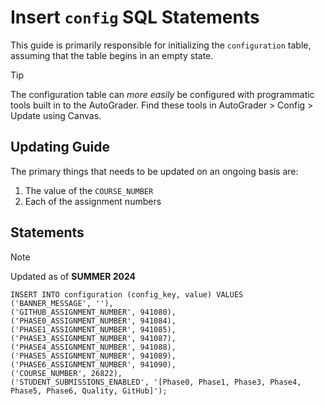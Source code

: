 # Insert `config` SQL Statements

This guide is primarily responsible for initializing the `configuration` table,
assuming that the table begins in an empty state.

> [!TIP]
> The configuration table can _more easily_ be configured with programmatic tools built in to the AutoGrader.
> Find these tools in AutoGrader > Config > Update using Canvas.

## Updating Guide

The primary things that needs to be updated on an ongoing basis are:
1. The value of the `COURSE_NUMBER`
2. Each of the assignment numbers


## Statements
> [!NOTE]
> Updated as of **SUMMER 2024**

```mysql
INSERT INTO configuration (config_key, value) VALUES
('BANNER_MESSAGE', ''),
('GITHUB_ASSIGNMENT_NUMBER', 941080),
('PHASE0_ASSIGNMENT_NUMBER', 941084),
('PHASE1_ASSIGNMENT_NUMBER', 941085),
('PHASE3_ASSIGNMENT_NUMBER', 941087),
('PHASE4_ASSIGNMENT_NUMBER', 941088),
('PHASE5_ASSIGNMENT_NUMBER', 941089),
('PHASE6_ASSIGNMENT_NUMBER', 941090),
('COURSE_NUMBER', 26822),
('STUDENT_SUBMISSIONS_ENABLED', '[Phase0, Phase1, Phase3, Phase4, Phase5, Phase6, Quality, GitHub]');
```
